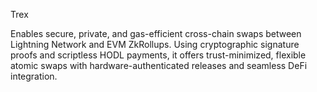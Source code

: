 Trex

Enables secure, private, and gas-efficient cross-chain swaps between Lightning Network and EVM ZkRollups. Using cryptographic signature proofs and scriptless HODL payments, it offers trust-minimized, flexible atomic swaps with hardware-authenticated releases and seamless DeFi integration.
